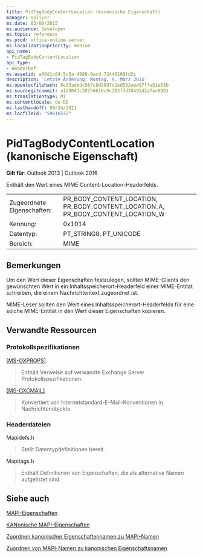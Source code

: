 ```yaml
---
title: PidTagBodyContentLocation (kanonische Eigenschaft)
manager: soliver
ms.date: 03/09/2015
ms.audience: Developer
ms.topic: reference
ms.prod: office-online-server
ms.localizationpriority: medium
api_name:
- PidTagBodyContentLocation
api_type:
- HeaderDef
ms.assetid: a66d1c64-5c5a-4980-9acd-72448108fd2c
description: 'Letzte Änderung: Montag, 9. März 2015'
ms.openlocfilehash: 6e33aebdc567c8d9897c2ed532aed97ffa81e53b
ms.sourcegitcommit: a1d9041c20256616c9c183f7d1049142a7ac6991
ms.translationtype: MT
ms.contentlocale: de-DE
ms.lasthandoff: 09/24/2021
ms.locfileid: "59616572"
---
```

# <a name="pidtagbodycontentlocation-canonical-property"></a>PidTagBodyContentLocation (kanonische Eigenschaft)

  
  
**Gilt für**: Outlook 2013 | Outlook 2016 
  
Enthält den Wert eines MIME Content-Location-Headerfelds.
  
|||
|:-----|:-----|
|Zugeordnete Eigenschaften:  <br/> |PR_BODY_CONTENT_LOCATION, PR_BODY_CONTENT_LOCATION_A, PR_BODY_CONTENT_LOCATION_W  <br/> |
|Kennung:  <br/> |0x1014  <br/> |
|Datentyp:  <br/> |PT_STRING8, PT_UNICODE  <br/> |
|Bereich:  <br/> |MIME  <br/> |
   
## <a name="remarks"></a>Bemerkungen

Um den Wert dieser Eigenschaften festzulegen, sollten MIME-Clients den gewünschten Wert in ein Inhaltsspeicherort-Headerfeld einer MIME-Entität schreiben, die einem Nachrichtentext zugeordnet ist.
  
MIME-Leser sollten den Wert eines Inhaltsspeicherort-Headerfelds für eine solche MIME-Entität in den Wert dieser Eigenschaften kopieren.
  
## <a name="related-resources"></a>Verwandte Ressourcen

### <a name="protocol-specifications"></a>Protokollspezifikationen

[[MS-OXPROPS]](https://msdn.microsoft.com/library/f6ab1613-aefe-447d-a49c-18217230b148%28Office.15%29.aspx)
  
> Enthält Verweise auf verwandte Exchange Server Protokollspezifikationen.
    
[[MS-OXCMAIL]](https://msdn.microsoft.com/library/b60d48db-183f-4bf5-a908-f584e62cb2d4%28Office.15%29.aspx)
  
> Konvertiert von Internetstandard-E-Mail-Konventionen in Nachrichtenobjekte.
    
### <a name="header-files"></a>Headerdateien

Mapidefs.h
  
> Stellt Datentypdefinitionen bereit.
    
Mapitags.h
  
> Enthält Definitionen von Eigenschaften, die als alternative Namen aufgelistet sind.
    
## <a name="see-also"></a>Siehe auch



[MAPI-Eigenschaften](mapi-properties.md)
  
[KANonische MAPI-Eigenschaften](mapi-canonical-properties.md)
  
[Zuordnen kanonischer Eigenschaftennamen zu MAPI-Namen](mapping-canonical-property-names-to-mapi-names.md)
  
[Zuordnen von MAPI-Namen zu kanonischen Eigenschaftsnamen](mapping-mapi-names-to-canonical-property-names.md)

